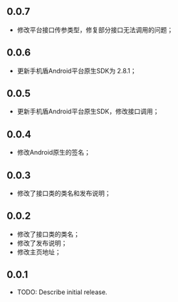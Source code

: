 

## 0.0.7
* 修改平台接口传参类型，修复部分接口无法调用的问题；

## 0.0.6
* 更新手机盾Android平台原生SDK为 2.8.1；

## 0.0.5
* 更新手机盾Android平台原生SDK，修改接口调用；

## 0.0.4
* 修改Android原生的签名；

## 0.0.3
* 修改了接口类的类名和发布说明；

## 0.0.2
* 修改了接口类的类名；
* 修改了发布说明；
* 修改主页地址；

## 0.0.1
* TODO: Describe initial release.

